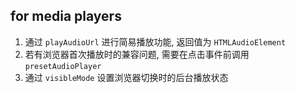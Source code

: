 ## for media players
1. 通过 `playAudioUrl` 进行简易播放功能, 返回值为 `HTMLAudioElement`
2. 若有浏览器首次播放时的兼容问题, 需要在点击事件前调用 `presetAudioPlayer`
3. 通过 `visibleMode` 设置浏览器切换时的后台播放状态